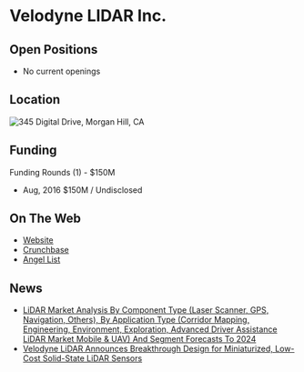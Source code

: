 # Velodyne LIDAR Inc.

## Open Positions
+ No current openings

## Location
![345 Digital Drive, Morgan Hill, CA](https://maps.googleapis.com/maps/api/staticmap?center=345+Digital+Drive,+Morgan+Hill,+CA&zoom=13&scale=false&size=600x300&maptype=roadmap&format=png&visual_refresh=true)  

## Funding
Funding Rounds (1) - $150M
+ Aug, 2016	$150M / Undisclosed

## On The Web
+ [Website](http://velodynelidar.com/)
+ [Crunchbase](https://www.crunchbase.com/organization/velodyne-lidar#/entity)
+ [Angel List](https://angel.co/velodyne-lidar-1)

## News
+ [LiDAR Market Analysis By Component Type (Laser Scanner, GPS, Navigation, Others), By Application Type (Corridor Mapping, Engineering, Environment, Exploration, Advanced Driver Assistance LiDAR Market Mobile & UAV) And Segment Forecasts To 2024](http://www.prnewswire.com/news-releases/lidar-market-analysis-by-component-type-laser-scanner-gps-navigation-others-by-application-type-corridor-mapping-engineering-environment-exploration-advanced-driver-assistance-lidar-market-mobile--uav-and-segment-fore-300371866.html)
+ [Velodyne LiDAR Announces Breakthrough Design for Miniaturized, Low-Cost Solid-State LiDAR Sensors](http://sports.yahoo.com/news/velodyne-lidar-announces-breakthrough-design-130000686.html)
